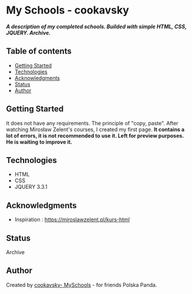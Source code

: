 # My Schools - cookavsky
**_A description of my completed schools. Builded with simple HTML, CSS, JQUERY. Archive._**

## Table of contents
* [Getting Started](#getting-started)
* [Technologies](#technologies)
* [Acknowledgments](#acknowledgments)
* [Status](#status)
* [Author](#author)

## Getting Started
It does not have any requirements. The principle of "copy, paste". After watching Mirosław Zelent's courses, I created my first page. **It contains a lot of errors, it is not recommended to use it. Left for preview purposes. He is waiting to improve it.**

## Technologies
* HTML
* CSS
* JQUERY 3.3.1

## Acknowledgments
* Inspiration : https://miroslawzelent.pl/kurs-html

## Status
Archive

## Author
Created by [cookavsky- MySchools](https://www.schools.cookavsky.com/) - for friends Polska Panda.
